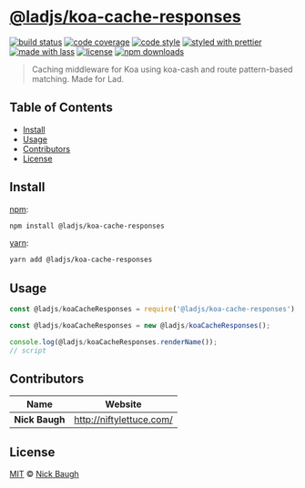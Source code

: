 # [**@ladjs/koa-cache-responses**](https://github.com/ladjs/koa-cache-responses)

[![build status](https://img.shields.io/travis/com/ladjs/koa-cache-responses.svg)](https://travis-ci.com/ladjs/koa-cache-responses)
[![code coverage](https://img.shields.io/codecov/c/github/ladjs/koa-cache-responses.svg)](https://codecov.io/gh/ladjs/koa-cache-responses)
[![code style](https://img.shields.io/badge/code_style-XO-5ed9c7.svg)](https://github.com/sindresorhus/xo)
[![styled with prettier](https://img.shields.io/badge/styled_with-prettier-ff69b4.svg)](https://github.com/prettier/prettier)
[![made with lass](https://img.shields.io/badge/made_with-lass-95CC28.svg)](https://lass.js.org)
[![license](https://img.shields.io/github/license/ladjs/koa-cache-responses.svg)](LICENSE)
[![npm downloads](https://img.shields.io/npm/dt/@ladjs/koa-cache-responses.svg)](https://npm.im/@ladjs/koa-cache-responses)

> Caching middleware for Koa using koa-cash and route pattern-based matching.  Made for Lad.


## Table of Contents

* [Install](#install)
* [Usage](#usage)
* [Contributors](#contributors)
* [License](#license)


## Install

[npm][]:

```sh
npm install @ladjs/koa-cache-responses
```

[yarn][]:

```sh
yarn add @ladjs/koa-cache-responses
```


## Usage

```js
const @ladjs/koaCacheResponses = require('@ladjs/koa-cache-responses');

const @ladjs/koaCacheResponses = new @ladjs/koaCacheResponses();

console.log(@ladjs/koaCacheResponses.renderName());
// script
```


## Contributors

| Name           | Website                    |
| -------------- | -------------------------- |
| **Nick Baugh** | <http://niftylettuce.com/> |


## License

[MIT](LICENSE) © [Nick Baugh](http://niftylettuce.com/)


## 

[npm]: https://www.npmjs.com/

[yarn]: https://yarnpkg.com/
